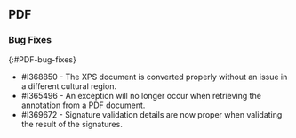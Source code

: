 ## PDF

### Bug Fixes
{:#PDF-bug-fixes}

* \#I368850 - The XPS document is converted properly without an issue in a different cultural region. 
* \#I365496 - An exception will no longer occur when retrieving the annotation from a PDF document. 
* \#I369672 - Signature validation details are now proper when validating the result of the signatures. 
 
